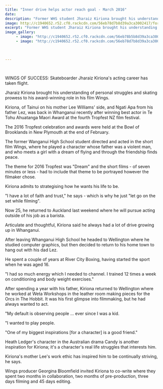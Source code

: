 ```yaml
---
title: "Inner drive helps actor reach goal - March 2016"
date: 
description: "Former WHS student Jharaiz Kiriona brought his understanding of personal struggles and skating prowess to his award-winning role in his film Wings, Wanganui Chronicle article on 16/3/16..."
image: http://c1940652.r52.cf0.rackcdn.com/56eb78d7b8d39a3ca3002417/former-Jharaiz-Kiriona.film-16.3.16.-no-2jpg.jpg
excerpt: "Former WHS student Jharaiz Kiriona brought his understanding of personal struggles and skating prowess to his award-winning role in his film Wings, Wanganui Chronicle article on 16/3/16..."
image_gallery:
     - image: "http://c1940652.r52.cf0.rackcdn.com/56eb78b5b8d39a3ca3002415/former-Jharaiz-Kiriona.film-16.3.16.jpg"
     - image: "http://c1940652.r52.cf0.rackcdn.com/56eb78d7b8d39a3ca3002417/former-Jharaiz-Kiriona.film-16.3.16.-no-2jpg.jpg"
    
    
    
---
```


<p>&nbsp;</p>
<p>WINGS OF SUCCESS: Skateboarder Jharaiz Kiriona's acting career has taken flight.</p>
<p>Jharaiz&nbsp;Kiriona&nbsp;brought his understanding of personal struggles and skating prowess to his award-winning role in his film Wings.</p>
<p>Kiriona, of Tainui on his mother Lee Williams' side, and Ngati Apa from his father Lez, was back in Whanganui recently after winning best actor in Te Tohu Ahuatanga Maori Award at the fourth Tropfest NZ film festival.</p>
<p>The 2016 Tropfest celebration and awards were held at the Bowl of Brooklands in New Plymouth at the end of February.</p>
<p>The former Wanganui High School student directed and acted in the short film Wings, where he played a character whose father was a violent man, and who meets a girl with a dream of flying and through the friendship finds peace.</p>
<p>The theme for 2016 Tropfest was "Dream" and the short films - of seven minutes or less - had to include that theme to be portrayed however the filmaker chose.</p>
<p>Kiriona&nbsp;admits to strategising how he wants his life to be.</p>
<p>"I have a lot of faith and trust," he says - which is why he just "let go on the set while filming".</p>
<p>Now 25, he returned to Auckland last weekend where he will pursue acting outside of his job as a barista.</p>
<p>Articulate and thoughtful,&nbsp;Kiriona&nbsp;said he always had a lot of drive growing up in Whanganui.</p>
<p>After leaving Whanganui High School he headed to Wellington where he studied computer graphics, but then decided to return to his home town to hang out with his dad Lez.</p>
<p>He spent a couple of years at River City Boxing, having started the sport when he was aged 16.</p>
<p>"I had so much energy which I needed to channel. I trained 12 times a week on conditioning and body weight exercises."</p>
<p>After spending a year with his father,&nbsp;Kiriona&nbsp;returned to Wellington where he worked at Weta Workshops in the leather room making pieces for the Orcs in The Hobbit. It was his first glimpse into filmmaking, but he had always wanted to act.</p>
<p>"My default is observing people ... ever since I was a kid.</p>
<p>"I wanted to play people.</p>
<p>"One of my biggest inspirations [for a character] is a good friend."</p>
<p>Heath Ledger's character in the Australian drama Candy is another inspiration for&nbsp;Kiriona; it's a character's real life struggles that interests him.</p>
<p>Kiriona's mother Lee's work ethic has inspired him to be continually striving, he says.</p>
<p>Wings producer Georgina Bloomfield invited&nbsp;Kiriona&nbsp;to co-write where they spent two months in collaboration, two months of pre-production, three days filming and 45 days editing.</p>
<p>&nbsp;</p>

